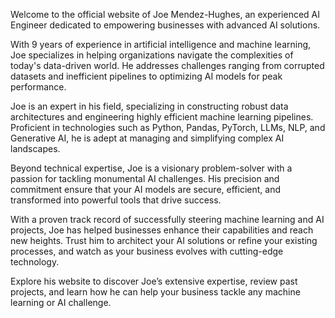 Welcome to the official website of Joe Mendez-Hughes, an experienced AI Engineer dedicated to empowering businesses with advanced AI solutions.

With 9 years of experience in artificial intelligence and machine learning, Joe specializes in helping organizations navigate the complexities of today's data-driven world. He addresses challenges ranging from corrupted datasets and inefficient pipelines to optimizing AI models for peak performance.

Joe is an expert in his field, specializing in constructing robust data architectures and engineering highly efficient machine learning pipelines. Proficient in technologies such as Python, Pandas, PyTorch, LLMs, NLP, and Generative AI, he is adept at managing and simplifying complex AI landscapes.

Beyond technical expertise, Joe is a visionary problem-solver with a passion for tackling monumental AI challenges. His precision and commitment ensure that your AI models are secure, efficient, and transformed into powerful tools that drive success.

With a proven track record of successfully steering machine learning and AI projects, Joe has helped businesses enhance their capabilities and reach new heights. Trust him to architect your AI solutions or refine your existing processes, and watch as your business evolves with cutting-edge technology.

Explore his website to discover Joe’s extensive expertise, review past projects, and learn how he can help your business tackle any machine learning or AI challenge.
